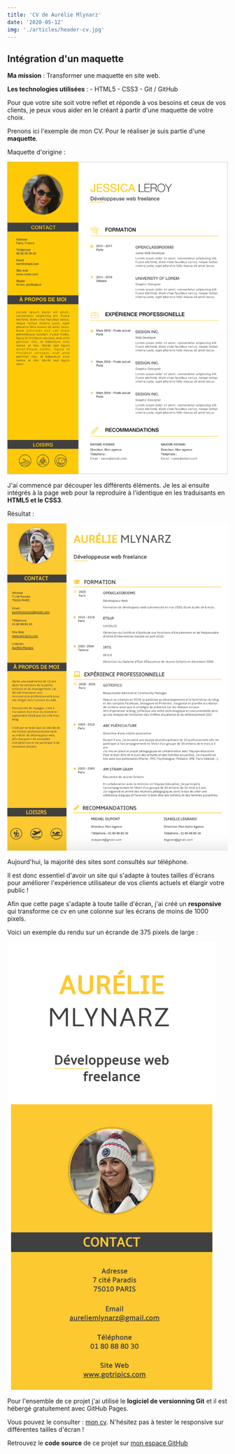 ```yaml
---
title: 'CV de Aurélie Mlynarz'
date: '2020-05-12'
img: './articles/header-cv.jpg'
---
```


## Intégration d'un maquette

**Ma mission** : Transformer une maquette en site web.

**Les technologies utilisées** : 
    - HTML5 
    - CSS3 
    - Git / GitHub

Pour que votre site soit votre reflet et réponde à vos besoins et ceux de vos clients, je peux vous aider en le créant à partir d'une maquette de votre choix.

Prenons ici l'exemple de mon CV. Pour le réaliser je suis partie d'une **maquette**.

Maquette d'origine :

![Maquette d'origine](./img-cv/maquette-cv.png) 

J'ai commencé par découper les différents éléments.
Je les ai ensuite intégrés à la page web pour la reproduire à l'identique en les traduisants en **HTML5 et le CSS3**.

Résultat :

![cv Aurélie Mlynarz](./img-cv/cv-aurelie-mlynarz.png)

Aujourd'hui, la majorité des sites sont consultés sur téléphone.

Il est donc essentiel d'avoir un site qui s'adapte à toutes tailles d'écrans pour améliorer l'expérience utilisateur de vos clients actuels et élargir votre public !

Afin que cette page s'adapte à toute taille d'écran, j'ai créé un **responsive** qui transforme ce cv en une colonne sur les écrans de moins de 1000 pixels.

Voici un exemple du rendu sur un écrande de 375 pixels de large :

![cv responsive](./img-cv/cv-responsive.png)

Pour l'ensemble de ce projet j'ai utilisé le **logiciel de versionning Git** et il est hébergé gratuitement avec GitHub Pages. 

Vous pouvez le consulter : [mon cv](https://lilimly.github.io/cv_aurelie_mlynarz/). N'hésitez pas à tester le responsive sur différentes tailles d'écran !

Retrouvez le **code source** de ce projet sur [mon espace GitHub](https://github.com/Lilimly/cv_aurelie_mlynarz)